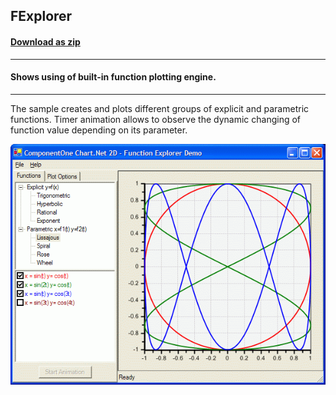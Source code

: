## FExplorer
#### [Download as zip](https://minhaskamal.github.io/DownGit/#/home?url=https://github.com/GrapeCity/ComponentOne-WinForms-Samples/tree/master/NetFramework\Charts\CS\FExplorer)
____
#### Shows using of built-in function plotting engine.
____
The sample creates and plots different groups of explicit and parametric functions. Timer animation allows to observe the dynamic changing of function value depending on its parameter.

![screenshot](screenshot.png)
